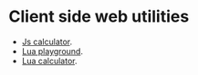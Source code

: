 
# Client side web utilities

- [Js calculator](https://raw.githack.com/pocomane/clientsideutil/master/calcjs.html).
- [Lua playground](https://raw.githack.com/pocomane/clientsideutil/master/luavm.html).
- [Lua calculator](https://raw.githack.com/pocomane/clientsideutil/master/calclua.html).

